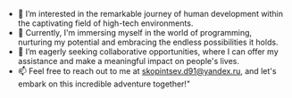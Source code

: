 - 👀 I’m interested in the remarkable journey of human development within the captivating field of high-tech environments.
- 🌱 Currently, I'm immersing myself in the world of programming, nurturing my potential and embracing the endless possibilities it holds.
- 💞️ I’m eagerly seeking collaborative opportunities, where I can offer my assistance and make a meaningful impact on people's lives.
- 📫 Feel free to reach out to me at skopintsev.d91@yandex.ru, and let's embark on this incredible adventure together!"

<!---
drx0pipi/drx0pipi is a ✨ special ✨ repository because its `README.md` (this file) appears on your GitHub profile.
You can click the Preview link to take a look at your changes.
--->
